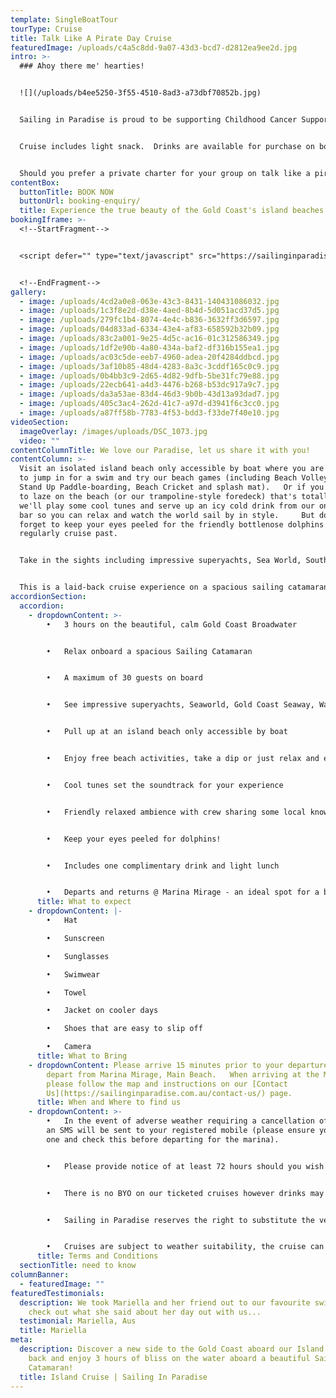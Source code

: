```yaml
---
template: SingleBoatTour
tourType: Cruise
title: Talk Like A Pirate Day Cruise
featuredImage: /uploads/c4a5c8dd-9a07-43d3-bcd7-d2812ea9ee2d.jpg
intro: >-
  ### Ahoy there me' hearties! 


  ![](/uploads/b4ee5250-3f55-4510-8ad3-a73dbf70852b.jpg)


  Sailing in Paradise is proud to be supporting Childhood Cancer Support this 'Talk like a Pirate Day' on Tuesday 19th September 2023.  We will be donating 100% of ticket sales from a special 3 hour Island Cruise departing Main Beach, Gold Coast.    So gather your family and friends and jump aboard as we set sail for 3 hours of fun.   Feel free to dress up in pirate theme (our crew will be getting into the spirit) or come along and enjoy the fun on the day however you feel comfortable.   This experience is suitable for all ages.  What a great way to kick off the school holidays and support a worthy cause.  


  Cruise includes light snack.  Drinks are available for purchase on board.


  Should you prefer a private charter for your group on talk like a pirate day please contact us directly and we will be able to help with a private charity cruise.
contentBox:
  buttonTitle: BOOK NOW
  buttonUrl: booking-enquiry/
  title: Experience the true beauty of the Gold Coast's island beaches.
bookingIframe: >-
  <!--StartFragment-->


  <script defer="" type="text/javascript" src="https://sailinginparadise.rezdy.com/pluginJs"></script> <iframe seamless="" width="300px" height="1000px" frameborder="0" class="rezdy" src="https://sailinginparadise.rezdy.com/calendarWidget/516621?iframe=true"></iframe>


  <!--EndFragment-->
gallery:
  - image: /uploads/4cd2a0e8-063e-43c3-8431-140431086032.jpg
  - image: /uploads/1c3f8e2d-d38e-4aed-8b4d-5d051acd37d5.jpg
  - image: /uploads/279fc1b4-8074-4e4c-b836-3632ff3d6597.jpg
  - image: /uploads/04d833ad-6334-43e4-af83-658592b32b09.jpg
  - image: /uploads/83c2a001-9e25-4d5c-ac16-01c312586349.jpg
  - image: /uploads/1df2e90b-4a80-434a-baf2-df316b155ea1.jpg
  - image: /uploads/ac03c5de-eeb7-4960-adea-20f4284ddbcd.jpg
  - image: /uploads/3af10b85-48d4-4283-8a3c-3cddf165c0c9.jpg
  - image: /uploads/0b4bb3c9-2d65-4d82-9dfb-5be31fc79e88.jpg
  - image: /uploads/22ecb641-a4d3-4476-b268-b53dc917a9c7.jpg
  - image: /uploads/da3a53ae-83d4-46d3-9b0b-43d13a93dad7.jpg
  - image: /uploads/405c3ac4-262d-41c7-a97d-d3941f6c3cc0.jpg
  - image: /uploads/a87ff58b-7783-4f53-bdd3-f33de7f40e10.jpg
videoSection:
  imageOverlay: /images/uploads/DSC_1073.jpg
  video: ""
contentColumnTitle: We love our Paradise, let us share it with you!
contentColumn: >-
  Visit an isolated island beach only accessible by boat where you are invited
  to jump in for a swim and try our beach games (including Beach Volleyball,
  Stand Up Paddle-boarding, Beach Cricket and splash mat).   Or if you just want
  to laze on the beach (or our trampoline-style foredeck) that's totally fine,
  we'll play some cool tunes and serve up an icy cold drink from our on-board
  bar so you can relax and watch the world sail by in style.     But don't
  forget to keep your eyes peeled for the friendly bottlenose dolphins who
  regularly cruise past.


  Take in the sights including impressive superyachts, Sea World, South Stradbroke Island, Wavebreak Island and the Gold Coast Seaway. 


  This is a laid-back cruise experience on a spacious sailing catamaran that you are sure to love.   With no more than 30 guests on board we curate a social atmosphere and we can't wait to welcome you on board our beautiful boat!
accordionSection:
  accordion:
    - dropdownContent: >-
        •	3 hours on the beautiful, calm Gold Coast Broadwater


        •	Relax onboard a spacious Sailing Catamaran


        •	A maximum of 30 guests on board


        •	See impressive superyachts, Seaworld, Gold Coast Seaway, Wavebreak Island, South Stradbroke Island and local wildlife.


        •	Pull up at an island beach only accessible by boat


        •	Enjoy free beach activities, take a dip or just relax and enjoy the view


        •	Cool tunes set the soundtrack for your experience


        •	Friendly relaxed ambience with crew sharing some local knowledge


        •	Keep your eyes peeled for dolphins!


        •	Includes one complimentary drink and light lunch


        •	Departs and returns @ Marina Mirage - an ideal spot for a beautiful waterfront meal or drinks before or after your cruise
      title: What to expect
    - dropdownContent: |-
        •	Hat

        •	Sunscreen

        •	Sunglasses

        •	Swimwear 

        •	Towel

        •	Jacket on cooler days

        •	Shoes that are easy to slip off

        •	Camera
      title: What to Bring
    - dropdownContent: Please arrive 15 minutes prior to your departure time.   We
        depart from Marina Mirage, Main Beach.   When arriving at the Marina
        please follow the map and instructions on our [Contact
        Us](https://sailinginparadise.com.au/contact-us/) page.
      title: When and Where to find us
    - dropdownContent: >-
        •	In the event of adverse weather requiring a cancellation of the cruise
        an SMS will be sent to your registered mobile (please ensure you provide
        one and check this before departing for the marina).   


        •	Please provide notice of at least 72 hours should you wish to cancel to avoid forfeiture of ticket price.  


        •	There is no BYO on our ticketed cruises however drinks may be purchased on board at very reasonable prices (cash preferred, cards accepted).  


        •	Sailing in Paradise reserves the right to substitute the vessel if necessary without prior notice.


        •	Cruises are subject to weather suitability, the cruise can proceed in many weather conditions but if it is deemed unsafe or overly unpleasant we will not sail as we do want our guests to have a safe and enjoyable experience on board.   Guests are able to reschedule or request a refund in this circumstance.
      title: Terms and Conditions
  sectionTitle: need to know
columnBanner:
  - featuredImage: ""
featuredTestimonials:
  description: We took Mariella and her friend out to our favourite swimming spot,
    check out what she said about her day out with us...
  testimonial: Mariella, Aus
  title: Mariella
meta:
  description: Discover a new side to the Gold Coast aboard our Island Cruise. Sit
    back and enjoy 3 hours of bliss on the water aboard a beautiful Sailing
    Catamaran!
  title: Island Cruise | Sailing In Paradise
---
```

